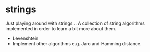 # strings

Just playing around with strings...
A collection of string algorithms implemented in order to learn a bit more about them.

* Levenshtein 
* Implement other algorithms e.g. Jaro and Hamming distance.
